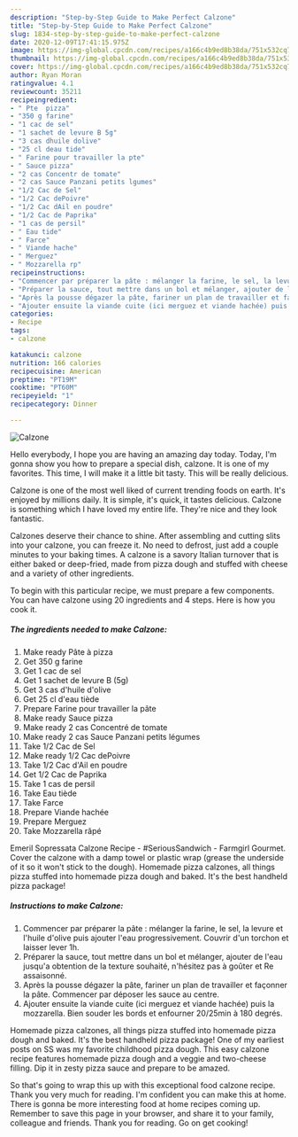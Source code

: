 ```yaml
---
description: "Step-by-Step Guide to Make Perfect Calzone"
title: "Step-by-Step Guide to Make Perfect Calzone"
slug: 1834-step-by-step-guide-to-make-perfect-calzone
date: 2020-12-09T17:41:15.975Z
image: https://img-global.cpcdn.com/recipes/a166c4b9ed8b38da/751x532cq70/calzone-photo-principale-de-la-recette.jpg
thumbnail: https://img-global.cpcdn.com/recipes/a166c4b9ed8b38da/751x532cq70/calzone-photo-principale-de-la-recette.jpg
cover: https://img-global.cpcdn.com/recipes/a166c4b9ed8b38da/751x532cq70/calzone-photo-principale-de-la-recette.jpg
author: Ryan Moran
ratingvalue: 4.1
reviewcount: 35211
recipeingredient:
- " Pte  pizza"
- "350 g farine"
- "1 cac de sel"
- "1 sachet de levure B 5g"
- "3 cas dhuile dolive"
- "25 cl deau tide"
- " Farine pour travailler la pte"
- " Sauce pizza"
- "2 cas Concentr de tomate"
- "2 cas Sauce Panzani petits lgumes"
- "1/2 Cac de Sel"
- "1/2 Cac dePoivre"
- "1/2 Cac dAil en poudre"
- "1/2 Cac de Paprika"
- "1 cas de persil"
- " Eau tide"
- " Farce"
- " Viande hache"
- " Merguez"
- " Mozzarella rp"
recipeinstructions:
- "Commencer par préparer la pâte : mélanger la farine, le sel, la levure et l&#39;huile d&#39;olive puis ajouter l&#39;eau progressivement. Couvrir d&#39;un torchon et laisser lever 1h."
- "Préparer la sauce, tout mettre dans un bol et mélanger, ajouter de l&#39;eau jusqu&#39;a obtention de la texture souhaité, n&#39;hésitez pas à goûter et Re assaisonné."
- "Après la pousse dégazer la pâte, fariner un plan de travailler et façonner la pâte. Commencer par déposer les sauce au centre."
- "Ajouter ensuite la viande cuite (ici merguez et viande hachée) puis la mozzarella. Bien souder les bords et enfourner 20/25min à 180 degrés."
categories:
- Recipe
tags:
- calzone

katakunci: calzone 
nutrition: 166 calories
recipecuisine: American
preptime: "PT19M"
cooktime: "PT60M"
recipeyield: "1"
recipecategory: Dinner

---
```



![Calzone](https://img-global.cpcdn.com/recipes/a166c4b9ed8b38da/751x532cq70/calzone-photo-principale-de-la-recette.jpg)

Hello everybody, I hope you are having an amazing day today. Today, I'm gonna show you how to prepare a special dish, calzone. It is one of my favorites. This time, I will make it a little bit tasty. This will be really delicious.

Calzone is one of the most well liked of current trending foods on earth. It's enjoyed by millions daily. It is simple, it's quick, it tastes delicious. Calzone is something which I have loved my entire life. They're nice and they look fantastic.

Calzones deserve their chance to shine. After assembling and cutting slits into your calzone, you can freeze it. No need to defrost, just add a couple minutes to your baking times. A calzone is a savory Italian turnover that is either baked or deep-fried, made from pizza dough and stuffed with cheese and a variety of other ingredients.


To begin with this particular recipe, we must prepare a few components. You can have calzone using 20 ingredients and 4 steps. Here is how you cook it.

<!--inarticleads1-->

##### The ingredients needed to make Calzone:

1. Make ready  Pâte à pizza
1. Get 350 g farine
1. Get 1 cac de sel
1. Get 1 sachet de levure B (5g)
1. Get 3 cas d&#39;huile d&#39;olive
1. Get 25 cl d&#39;eau tiède
1. Prepare  Farine pour travailler la pâte
1. Make ready  Sauce pizza
1. Make ready 2 cas Concentré de tomate
1. Make ready 2 cas Sauce Panzani petits légumes
1. Take 1/2 Cac de Sel
1. Make ready 1/2 Cac dePoivre
1. Take 1/2 Cac d&#39;Ail en poudre
1. Get 1/2 Cac de Paprika
1. Take 1 cas de persil
1. Take  Eau tiède
1. Take  Farce
1. Prepare  Viande hachée
1. Prepare  Merguez
1. Take  Mozzarella râpé


Emeril Sopressata Calzone Recipe - #SeriousSandwich - Farmgirl Gourmet. Cover the calzone with a damp towel or plastic wrap (grease the underside of it so it won&#39;t stick to the dough). Homemade pizza calzones, all things pizza stuffed into homemade pizza dough and baked. It&#39;s the best handheld pizza package! 

<!--inarticleads2-->

##### Instructions to make Calzone:

1. Commencer par préparer la pâte : mélanger la farine, le sel, la levure et l&#39;huile d&#39;olive puis ajouter l&#39;eau progressivement. Couvrir d&#39;un torchon et laisser lever 1h.
1. Préparer la sauce, tout mettre dans un bol et mélanger, ajouter de l&#39;eau jusqu&#39;a obtention de la texture souhaité, n&#39;hésitez pas à goûter et Re assaisonné.
1. Après la pousse dégazer la pâte, fariner un plan de travailler et façonner la pâte. Commencer par déposer les sauce au centre.
1. Ajouter ensuite la viande cuite (ici merguez et viande hachée) puis la mozzarella. Bien souder les bords et enfourner 20/25min à 180 degrés.


Homemade pizza calzones, all things pizza stuffed into homemade pizza dough and baked. It&#39;s the best handheld pizza package! One of my earliest posts on SS was my favorite childhood pizza dough. This easy calzone recipe features homemade pizza dough and a veggie and two-cheese filling. Dip it in zesty pizza sauce and prepare to be amazed. 

So that's going to wrap this up with this exceptional food calzone recipe. Thank you very much for reading. I'm confident you can make this at home. There is gonna be more interesting food at home recipes coming up. Remember to save this page in your browser, and share it to your family, colleague and friends. Thank you for reading. Go on get cooking!
